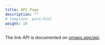 ```yaml
---
title: API Page
description: ""
# template: pure.html
weight: 10
---
```


The link API is documented on [omaps.app/api](https://omaps.app/api).
